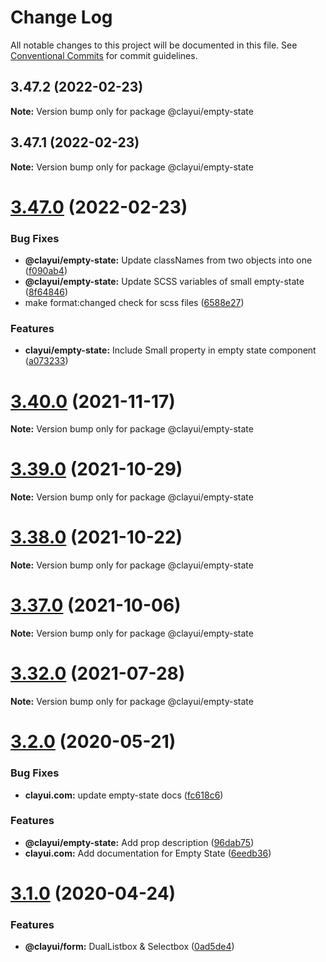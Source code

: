 # Change Log

All notable changes to this project will be documented in this file.
See [Conventional Commits](https://conventionalcommits.org) for commit guidelines.

## 3.47.2 (2022-02-23)

**Note:** Version bump only for package @clayui/empty-state

## 3.47.1 (2022-02-23)

**Note:** Version bump only for package @clayui/empty-state

# [3.47.0](https://github.com/liferay/clay/compare/v3.46.0...v3.47.0) (2022-02-23)

### Bug Fixes

-   **@clayui/empty-state:** Update classNames from two objects into one ([f090ab4](https://github.com/liferay/clay/commit/f090ab44f7ea466285bf76463f1c58a6ec48d743))
-   **@clayui/empty-state:** Update SCSS variables of small empty-state ([8f64846](https://github.com/liferay/clay/commit/8f64846a6a455b790d08f00e8b29383567a7d967))
-   make format:changed check for scss files ([6588e27](https://github.com/liferay/clay/commit/6588e27f703773af63bb8992b1bc53bcb5649fc6))

### Features

-   **clayui/empty-state:** Include Small property in empty state component ([a073233](https://github.com/liferay/clay/commit/a0732338454dfeccab4a0961392d218a2109891f))

# [3.40.0](https://github.com/liferay/clay/compare/v3.39.0...v3.40.0) (2021-11-17)

**Note:** Version bump only for package @clayui/empty-state

# [3.39.0](https://github.com/liferay/clay/compare/v3.38.0...v3.39.0) (2021-10-29)

**Note:** Version bump only for package @clayui/empty-state

# [3.38.0](https://github.com/liferay/clay/compare/v3.37.0...v3.38.0) (2021-10-22)

**Note:** Version bump only for package @clayui/empty-state

# [3.37.0](https://github.com/liferay/clay/compare/v3.36.0...v3.37.0) (2021-10-06)

**Note:** Version bump only for package @clayui/empty-state

# [3.32.0](https://github.com/liferay/clay/compare/v3.31.0...v3.32.0) (2021-07-28)

**Note:** Version bump only for package @clayui/empty-state

# [3.2.0](https://github.com/liferay/clay/compare/@clayui/empty-state@3.1.0...@clayui/empty-state@3.2.0) (2020-05-21)

### Bug Fixes

-   **clayui.com:** update empty-state docs ([fc618c6](https://github.com/liferay/clay/commit/fc618c6))

### Features

-   **@clayui/empty-state:** Add prop description ([96dab75](https://github.com/liferay/clay/commit/96dab75))
-   **clayui.com:** Add documentation for Empty State ([6eedb36](https://github.com/liferay/clay/commit/6eedb36))

# [3.1.0](https://github.com/liferay/clay/compare/@clayui/empty-state@3.0.0...@clayui/empty-state@3.1.0) (2020-04-24)

### Features

-   **@clayui/form:** DualListbox & Selectbox ([0ad5de4](https://github.com/liferay/clay/commit/0ad5de4))
